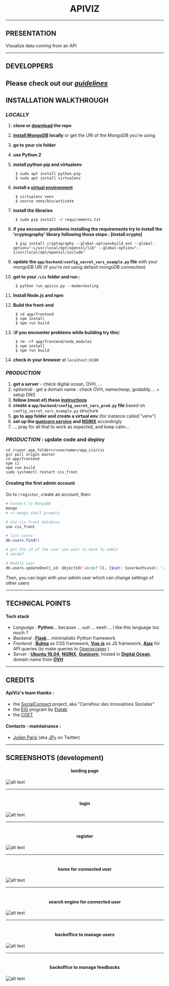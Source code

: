 
<h1 align=center> APIVIZ </h1>


-------
## PRESENTATION


Visualize data coming from an API 

--------

## DEVELOPPERS

Please check out our *[guidelines](./GUIDELINES_DEV.md)*
--------

## INSTALLATION WALKTHROUGH 

### _LOCALLY_

1. **clone or [download](https://github.com/entrepreneur-interet-general/CIS-front/archive/master.zip) the repo**
1. **[install MongoDB](https://docs.mongodb.com/manual/installation/) locally** or get the URI of the MongoDB you're using
1. **go to your cis folder**
1. **use Python 2**
1. **install python pip and virtualenv**
	
	>
		$ sudo apt install python-pip
		$ sudo apt install virtualenv

1. **install a [virtual environment](https://pypi.python.org/pypi/virtualenv)**
	> 
		$ virtualenv venv
		$ source venv/bin/activate
		
1. **install the libraries**
	> 
		$ sudo pip install -r requirements.txt

1. __if you encounter problems installing the requirements try to install the 'cryptography' library following those steps : [install crypto]__
	> 
		$ pip install cryptography --global-option=build_ext --global-option="-L/usr/local/opt/openssl/lib" --global-option="-I/usr/local/opt/openssl/include"

1. **update the `app/backend/config_secret_vars_example.py` file** with your mongoDB URI (if you're not using default mongoDB connection)

1. **got to your `/cis` folder and run :**
	> 	
		$ python run_apiviz.py --mode=testing

1. **Install Node.js and npm**
1. **Build the front-end**
	
	> 
		$ cd app/frontend
		$ npm install
		$ npm run build

1. (**if you encounter problems while building try this**)
	
	> 
		$ rm -rf app/frontend/node_modules
		$ npm install 
		$ npm run build

1. **check in your browser** at `localhost:8100`


### _PRODUCTION_

1. **get a server** - check digital ocean, OVH, ...
1. optionnal : get a domain name : check OVH, namecheap, godaddy.... + setup DNS
1. **follow (most of) these [instructions](https://github.com/entrepreneur-interet-general/tutos-2018/wiki/Admin-Sys)**
1. **create a `app/backend/config_secret_vars_prod.py` file** based on `config_secret_vars_example.py` structure
1. **go to app folder and create a virtual env** (for instance called "venv")
1. **set up the [gunicorn service](./unit/working_service_config.service) and [NGINX](./nginx/working_nginx_config)** accordingly 
1. ... pray for all that to work as expected, and keep calm... 


### _PRODUCTION_ : update code and deploy

> 
	cd /<your_app_folder>/<username>/app_cis/cis
	git pull origin master
	cd app/frontend
	npm ci
	npm run build
	sudo systemctl restart cis_front


#### Creating the first admin account

Go to `/register`, create an account, then:
```sh
# Connect to MongoDB
mongo
# => mongo shell prompts

# Use cis-front database
use cis_front

# list users
db.users.find()

# get the id of the user you want to move to admin
# abcdef

# Modify user
db.users.updateOne({_id: ObjectId('abcdef')}, {$set: {userAuthLevel: 'admin'}})
```

Then, you can login with your admin user which can change settings of other users 



------

## TECHNICAL POINTS

#### Tech stack
- _Language_ : **Python**... because ... uuh ... eeeh ... I like this language too much ? 
- _Backend_  : **[Flask](http://flask.pocoo.org/)**... minimalistic Python framework
- _Frontend_ : **[Bulma](https://bulma.io/)** as CSS framework, **[Vue.js](https://vuejs.org/)** as JS framework, **[Ajax]()** for API queries (to make queries to [Openscraper](https://github.com/entrepreneur-interet-general/OpenScraper) )
- _Server_   : **[Ubuntu 16.04]()**, **[NGINX](https://www.nginx.com/)**, **[Gunicorn](http://gunicorn.org/)**, hosted in **[Digital Ocean](http://digitalocean.com/)**, domain name from **[OVH](http://ovh.com/)**


-------

## CREDITS 

#### ApiViz's team thanks :

- the [SocialConnect](https://entrepreneur-interet-general.etalab.gouv.fr/defi/2017/09/26/socialconnect/) project, aka "Carrefour des Innovations Sociales"
- the [EIG](https://entrepreneur-interet-general.etalab.gouv.fr/) program by [Etalab](https://www.etalab.gouv.fr/)
- the [CGET](http://www.cget.gouv.fr/)

#### Contacts - maintainance :

- [Julien Paris](<mailto:codemos.infos@gmail.com>) (aka [JPy](https://twitter.com/jparis_py) on Twitter)

-------

## SCREENSHOTS (development)

<h4 align=center>landing page<br> </h4>

![alt text](./screenshots/cis-front-landing.png "landing")

-------

<h4 align=center><br>login</h4>

![alt text](./screenshots/cis-front-login.png "home")

-------

<h4 align=center><br>register</h4>

![alt text](./screenshots/cis-front-register.png "register")

-------

<h4 align=center><br>home for connected user </h4>

![alt text](./screenshots/cis-front-user-index.png "index")


-------

<h4 align=center><br>search engine for connected user</h4>

![alt text](./screenshots/cis-front-user-search.png "search")

-------

<h4 align=center><br>backoffice to manage users</h4>

![alt text](./screenshots/cis-front-backoffice-users.png "users")

-------

<h4 align=center><br>backoffice to manage feedbacks</h4>

![alt text](./screenshots/cis-front-backoffice-feedbacks.png "feedbacks")
